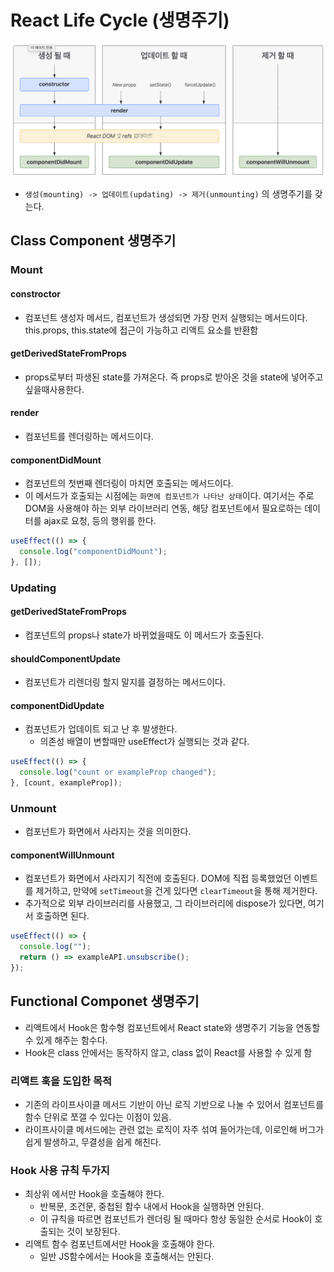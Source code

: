 # React Life Cycle (생명주기)

<img src="images\images_minbr0ther_post_7f8ed738-2f24-46bd-ab9f-2c7e7d7976e2_Untitled-3.png"/>

- `생성(mounting) -> 업데이트(updating) -> 제거(unmounting)` 의 생명주기를 갖는다.

## Class Component 생명주기

### Mount

#### constroctor

- 컴포넌트 생성자 메서드, 컴포넌트가 생성되면 가장 먼저 실행되는 메서드이다. this.props, this.state에 접근이 가능하고 리액트 요소를 반환함

#### getDerivedStateFromProps

- props로부터 파생된 state를 가져온다. 즉 props로 받아온 것을 state에 넣어주고 싶을때사용한다.

#### render

- 컴포넌트를 렌더링하는 메서드이다.

#### componentDidMount

- 컴포넌트의 첫번째 렌더링이 마치면 호출되는 메서드이다.
- 이 메서드가 호출되는 시점에는 `화면에 컴포넌트가 나타난 상태`이다. 여기서는 주로 DOM을 사용해야 하는 외부 라이브러리 연동, 해당 컴포넌트에서 필요로하는 데이터를 ajax로 요청, 등의 행위를 한다.

```jsx
useEffect(() => {
  console.log("componentDidMount");
}, []);
```

### Updating

#### getDerivedStateFromProps

- 컴포넌트의 props나 state가 바뀌었을때도 이 메서드가 호출된다.

#### shouldComponentUpdate

- 컴포넌트가 리렌더링 할지 말지를 결정하는 메서드이다.

#### componentDidUpdate

- 컴포넌트가 업데이트 되고 난 후 발생한다.
  - 의존성 배열이 변할때만 useEffect가 실행되는 것과 같다.

```jsx
useEffect(() => {
  console.log("count or exampleProp changed");
}, [count, exampleProp]);
```

### Unmount

- 컴포넌트가 화면에서 사라지는 것을 의미한다.

#### componentWillUnmount

- 컴포넌트가 화면에서 사라지기 직전에 호출된다. DOM에 직접 등록했었던 이벤트를 제거하고, 만약에 `setTimeout`을 건게 있다면 `clearTimeout`을 통해 제거한다.
- 추가적으로 외부 라이브러리를 사용했고, 그 라이브러리에 dispose가 있다면, 여기서 호출하면 된다.

```jsx
useEffect(() => {
  console.log("");
  return () => exampleAPI.unsubscribe();
});
```

## Functional Componet 생명주기

- 리액트에서 Hook은 함수형 컴포넌트에서 React state와 생명주기 기능을 연동할 수 있게 해주는 함수다.
- Hook은 class 안에서는 동작하지 않고, class 없이 React를 사용할 수 있게 함

### 리액트 훅을 도입한 목적

- 기존의 라이프사이클 메서드 기반이 아닌 로직 기반으로 나눌 수 있어서 컴포넌트를 함수 단위로 쪼갤 수 있다는 이점이 있음.
- 라이프사이클 메서드에는 관련 없는 로직이 자주 섞여 들어가는데, 이로인해 버그가 쉽게 발생하고, 무결성을 쉽게 해친다.

### Hook 사용 규칙 두가지

- 최상위 에서만 Hook을 호출해야 한다.
  - 반복문, 조건문, 중첩된 함수 내에서 Hook을 실행하면 안된다.
  - 이 규칙을 따르면 컴포넌트가 렌더링 될 때마다 항상 동일한 순서로 Hook이 호출되는 것이 보장된다.
- 리액트 함수 컴포넌트에서만 Hook을 호출해야 한다.
  - 일반 JS함수에서는 Hook을 호출해서는 안된다.
